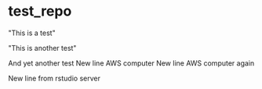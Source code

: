 # test_repo

"This is a test"

"This is another test"

And yet another test
New line AWS computer
New line AWS computer again

New line from rstudio server

